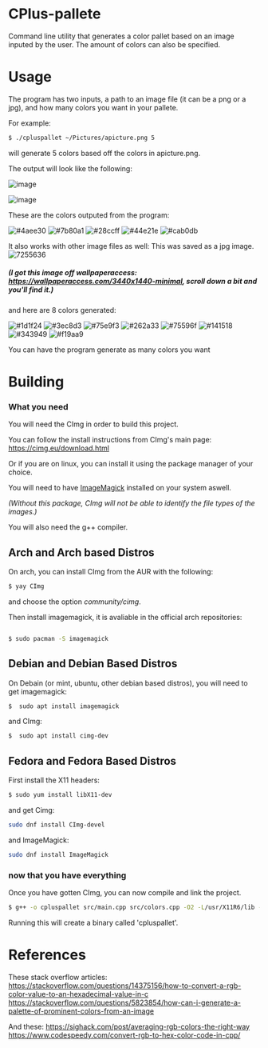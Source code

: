 # CPlus-pallete
Command line utility that generates a color pallet based on an image inputed by the user. The amount of colors can also be specified.

# Usage

The program has two inputs, a path to an image file (it can be a png or a jpg), and how many colors you want in your
pallete.

For example:

```bash
$ ./cpluspallet ~/Pictures/apicture.png 5
```
will generate 5 colors based off the colors in apicture.png.

The output will look like the following:

![image](https://user-images.githubusercontent.com/90001607/185774728-5e7a760c-e054-4ff5-837a-a7470e927a80.png)


![image](https://user-images.githubusercontent.com/90001607/185774623-82d15335-8d70-444a-83ff-15c2b0006ec6.png)

These are the colors outputed from the program:

![#4aee30](https://user-images.githubusercontent.com/90001607/185774744-4b3ebd2d-4411-400c-ab88-cef6e5c59231.png)
![#7b80a1](https://user-images.githubusercontent.com/90001607/185774745-f2c34367-3c6d-46d7-a66b-e873e90791fe.png)
![#28ccff](https://user-images.githubusercontent.com/90001607/185774747-6cfe540f-4cad-4dfe-ae98-b1f7d618ee44.png)
![#44e21e](https://user-images.githubusercontent.com/90001607/185774748-837e0a14-7b68-484d-a085-c98438a6880c.png)
![#cab0db](https://user-images.githubusercontent.com/90001607/185774749-fef2b515-6b9b-4e64-b2ab-3607db21704d.png)


It also works with other image files as well:
This was saved as a jpg image.
![7255636](https://user-images.githubusercontent.com/90001607/185774868-909d7f8c-19cc-4272-a304-63691b3d5d2b.jpg)
##### (I got this image off wallpaperaccess: https://wallpaperaccess.com/3440x1440-minimal, scroll down a bit and you'll find it.)

and here are 8 colors generated:

![#1d1f24](https://user-images.githubusercontent.com/90001607/185775052-7cf9e981-3ca3-4250-8649-7b2fe86175fb.png)
![#3ec8d3](https://user-images.githubusercontent.com/90001607/185775053-834c2a85-29c3-4d97-b338-8192cb05e1d3.png)
![#75e9f3](https://user-images.githubusercontent.com/90001607/185775054-e2e91f5f-74bc-464a-9edf-aa1c72b660d0.png)
![#262a33](https://user-images.githubusercontent.com/90001607/185775055-e57bf43d-9452-42ee-a987-95b6e4530838.png)
![#75596f](https://user-images.githubusercontent.com/90001607/185775056-2738735b-c59e-42ca-a4b7-576b01346c10.png)
![#141518](https://user-images.githubusercontent.com/90001607/185775057-9fd3e4eb-6a9d-49fa-9434-d6db04441f45.png)
![#343949](https://user-images.githubusercontent.com/90001607/185775058-bedd0e4f-f7a9-4426-9e15-4667de8cb7c8.png)
![#f19aa9](https://user-images.githubusercontent.com/90001607/185775059-a2abfbf4-1db0-4993-99ae-e17502eef844.png)


You can have the program generate as many colors you want

# Building

### What you need

You will need the CImg in order to build this project.

You can follow the install instructions from CImg's main page: 
https://cimg.eu/download.html

Or if you are on linux, you can install it using the package manager of your choice.


You will need to have [ImageMagick](https://imagemagick.org/index.php) installed on your system aswell.

*(Without this package, CImg will not be able to identify the file types of the images.)*

You will also need the g++ compiler.

## Arch and Arch based Distros

On arch, you can install CImg from the AUR with the following:
```bash
$ yay CImg
```
and choose the option *community/cimg*.

Then install imagemagick, it is avaliable in the official arch repositories:
```bash

$ sudo pacman -S imagemagick
```

## Debian and Debian Based Distros

On Debain (or mint, ubuntu, other debian based distros), you will need to get imagemagick:
```bash
$  sudo apt install imagemagick
```

and CImg:
```bash
$  sudo apt install cimg-dev
```

## Fedora and Fedora Based Distros

First install the X11 headers:
```bash
$ sudo yum install libX11-dev
```

and get Cimg:

```bash
sudo dnf install CImg-devel

```

and ImageMagick:
```bash
sudo dnf install ImageMagick
```

### now that you have everything

Once you have gotten CImg, you can now compile and link the project.

```bash 
$ g++ -o cpluspallet src/main.cpp src/colors.cpp -O2 -L/usr/X11R6/lib -lm -lpthread -lX11
```
 Running this will create a binary called 'cpluspallet'.

# References

These stack overflow articles:
https://stackoverflow.com/questions/14375156/how-to-convert-a-rgb-color-value-to-an-hexadecimal-value-in-c
https://stackoverflow.com/questions/5823854/how-can-i-generate-a-palette-of-prominent-colors-from-an-image

And these:
https://sighack.com/post/averaging-rgb-colors-the-right-way
https://www.codespeedy.com/convert-rgb-to-hex-color-code-in-cpp/
